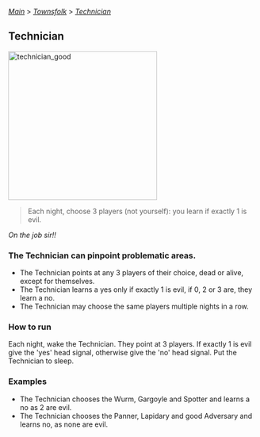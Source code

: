 [*Main*](https://github.com/PowerofMoll/Mining-Timing---A-fancreation-to-Blood-on-the-Clocktower/blob/main) > [_Townsfolk_](https://github.com/PowerofMoll/Mining-Timing---A-fancreation-to-Blood-on-the-Clocktower/blob/main/Townsfolk/README.md) > [_Technician_](https://github.com/PowerofMoll/Mining-Timing---A-fancreation-to-Blood-on-the-Clocktower/blob/main/Townsfolk/Technician/README.md)

## Technician

<img src="https://github.com/user-attachments/assets/cb90fba9-a1ed-43d7-a3f9-593c166de713" alt="technician_good" width="300" height="300">

> Each night, choose 3 players (not yourself): you learn if exactly 1 is evil.

*On the job sir!!*

### The Technician can pinpoint problematic areas.
- The Technician points at any 3 players of their choice, dead or alive, except for themselves.
- The Technician learns a yes only if exactly 1 is evil, if 0, 2 or 3 are, they learn a no.
- The Technician may choose the same players multiple nights in a row.

### How to run

Each night, wake the Technician. They point at 3 players. If exactly 1 is evil give the 'yes' head signal, otherwise give the 'no' head signal. Put the Technician to sleep.

### Examples
- The Technician chooses the Wurm, Gargoyle and Spotter and learns a no as 2 are evil.
- The Technician chooses the Panner, Lapidary and good Adversary and learns no, as none are evil.
